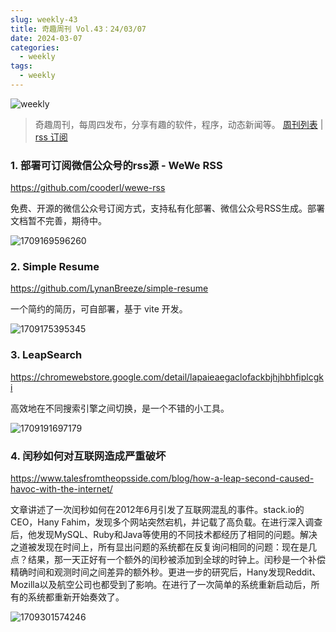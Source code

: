 ```yaml
---
slug: weekly-43
title: 奇趣周刊 Vol.43：24/03/07
date: 2024-03-07
categories:
  - weekly
tags:
  - weekly
---
```


![weekly](https://imgurl.zishu.me/weekly.webp)

> 奇趣周刊，每周四发布，分享有趣的软件，程序，动态新闻等。 [周刊列表](/categories/weekly/) | [rss 订阅](/categories/weekly/index.xml)

### 1. 部署可订阅微信公众号的rss源 - WeWe RSS

https://github.com/cooderl/wewe-rss

免费、开源的微信公众号订阅方式，支持私有化部署、微信公众号RSS生成。部署文档暂不完善，期待中。

![1709169596260](https://imgurl.zishu.me/2024/02/1709169596260.webp)

### 2. Simple Resume

https://github.com/LynanBreeze/simple-resume

一个简约的简历，可自部署，基于 vite 开发。

![1709175395345](https://imgurl.zishu.me/2024/02/1709175395345.webp)

### 3. LeapSearch

https://chromewebstore.google.com/detail/lapaieaegaclofackbjhjhbhfiplcgki

高效地在不同搜索引擎之间切换，是一个不错的小工具。

![1709191697179](https://imgurl.zishu.me/2024/02/1709191697179.webp)

### 4. 闰秒如何对互联网造成严重破坏

https://www.talesfromtheopsside.com/blog/how-a-leap-second-caused-havoc-with-the-internet/

文章讲述了一次闰秒如何在2012年6月引发了互联网混乱的事件。stack.io的CEO，Hany Fahim，发现多个网站突然宕机，并记载了高负载。在进行深入调查后，他发现MySQL、Ruby和Java等使用的不同技术都经历了相同的问题。解决之道被发现在时间上，所有显出问题的系统都在反复询问相同的问题：现在是几点？结果，那一天正好有一个额外的闰秒被添加到全球的时钟上。闰秒是一个补偿精确时间和观测时间之间差异的额外秒。更进一步的研究后，Hany发现Reddit、Mozilla以及航空公司也都受到了影响。在进行了一次简单的系统重新启动后，所有的系统都重新开始奏效了。

![1709301574246](https://imgurl.zishu.me/2024/03/1709301574246.webp)